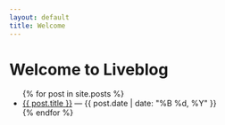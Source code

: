 ```yaml
---
layout: default
title: Welcome
---
```


<h1>Welcome to Liveblog</h1>

<!-- This code turns your homepage into a dynamic blog index. Any time you add a new post in _posts/, it automatically appears in the list — no need to manually update index.md.-->
<ul>
  {% for post in site.posts %}
    <li>
      <a href="{{ site.baseurl }}{{ post.url }}">{{ post.title }}</a> — {{ post.date | date: "%B %d, %Y" }}
    </li>
  {% endfor %}
</ul>